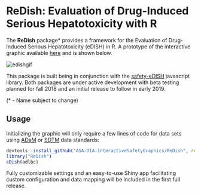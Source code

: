 # ReDish: Evaluation of Drug-Induced Serious Hepatotoxicity with R

The **ReDish** package* provides a framework for the Evaluation of Drug-Induced Serious Hepatotoxicity (eDISH) in R. A prototype of the interactive graphic available [here](https://asa-dia-interactivesafetygraphics.github.io/safety-eDISH/test/) and is shown below.

![edishgif](https://user-images.githubusercontent.com/3680095/45834450-02b3a000-bcbc-11e8-8172-324c2fe43521.gif)

This package is built being in conjunction with the [safety-eDISH](https://github.com/ASA-DIA-InteractiveSafetyGraphics/safety-eDISH) javascript library. Both packages are under active development with beta testing planned for fall 2018 and an initial release to follow in early 2019.

(* - Name subject to change)

## Usage

Initializing the graphic will only require a few lines of code for data sets using [ADaM](https://www.cdisc.org/standards/foundational/adam) or [SDTM](https://www.cdisc.org/standards/foundational/sdtm) data standards: 

```r
devtools::install_github("ASA-DIA-InteractiveSafetyGraphics/ReDish", ref="v0.1.0")
library("ReDish")
eDish(adlbc)
```

Fully customizable settings and an easy-to-use Shiny app facilitating custom configuration and data mapping will be included in the first full release. 
